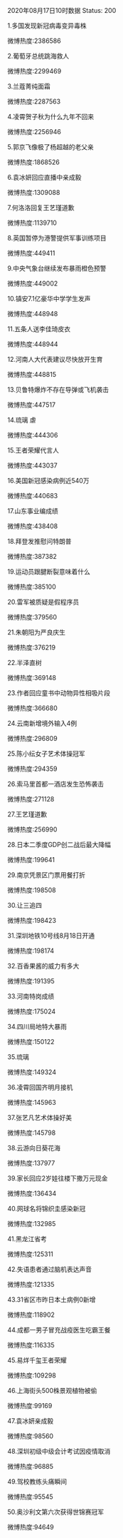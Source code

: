 2020年08月17日10时数据
Status: 200

1.多国发现新冠病毒变异毒株

微博热度:2386586

2.葡萄牙总统跳海救人

微博热度:2299469

3.兰蔻菁纯面霜

微博热度:2287563

4.凌霄贺子秋为什么九年不回来

微博热度:2256946

5.郭京飞像极了杨超越的老父亲

微博热度:1868526

6.袁冰妍回应直播中亲成毅

微博热度:1309088

7.何洛洛回复王艺瑾道歉

微博热度:1139710

8.英国暂停为港警提供军事训练项目

微博热度:449411

9.中央气象台继续发布暴雨橙色预警

微博热度:449002

10.镇安7.1亿豪华中学学生发声

微博热度:448948

11.五条人送李佳琦皮衣

微博热度:448944

12.河南人大代表建议尽快放开生育

微博热度:448815

13.贝鲁特爆炸不存在导弹或飞机袭击

微博热度:447517

14.琉璃 虐

微博热度:444306

15.王者荣耀代言人

微博热度:443037

16.美国新冠感染病例近540万

微博热度:440683

17.山东事业编成绩

微博热度:438408

18.拜登发推慰问特朗普

微博热度:387382

19.运动员跟腱断裂意味着什么

微博热度:385100

20.雷军被质疑是假程序员

微博热度:379560

21.朱朝阳为严良庆生

微博热度:376219

22.半泽直树

微博热度:369148

23.作者回应童书中动物异性相吸片段

微博热度:366680

24.云南新增境外输入4例

微博热度:296809

25.陈小纭女子艺术体操冠军

微博热度:294359

26.索马里首都一酒店发生恐怖袭击

微博热度:271128

27.王艺瑾道歉

微博热度:256990

28.日本二季度GDP创二战后最大降幅

微博热度:199641

29.南京凭景区门票用餐打折

微博热度:198508

30.让三追四

微博热度:198423

31.深圳地铁10号线8月18日开通

微博热度:198174

32.百香果酱的威力有多大

微博热度:191395

33.河南特岗成绩

微博热度:175024

34.四川局地特大暴雨

微博热度:150122

35.琉璃

微博热度:149324

36.凌霄回国齐明月接机

微博热度:145963

37.张艺凡艺术体操好美

微博热度:145798

38.云游向日葵花海

微博热度:137977

39.家长回应2岁娃往楼下撒万元现金

微博热度:136434

40.网球名将锦织圭感染新冠

微博热度:132985

41.黑龙江省考

微博热度:125311

42.失语患者通过脑机表达声音

微博热度:121335

43.31省区市昨日本土病例0新增

微博热度:118902

44.成都一男子冒充战疫医生吃霸王餐

微博热度:116335

45.易烊千玺王者荣耀

微博热度:109298

46.上海街头500株景观植物被偷

微博热度:99169

47.袁冰妍亲成毅

微博热度:98560

48.深圳初级中级会计考试因疫情取消

微博热度:96885

49.驾校教练头痛瞬间

微博热度:95545

50.奥沙利文第六次获得世锦赛冠军

微博热度:94649

